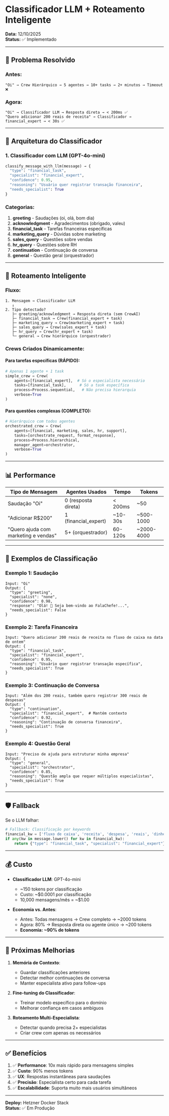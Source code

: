 # Classificador LLM + Roteamento Inteligente

**Data:** 12/10/2025  
**Status:** ✅ Implementado

---

## 🎯 Problema Resolvido

### Antes:
```
"Oi" → Crew Hierárquico → 5 agentes → 10+ tasks → 2+ minutos → Timeout ❌
```

### Agora:
```
"Oi" → Classificador LLM → Resposta direta → < 200ms ✅
"Quero adicionar 200 reais de receita" → Classificador → financial_expert → < 30s ✅
```

---

## 🧠 Arquitetura do Classificador

### 1. **Classificador com LLM (GPT-4o-mini)**

```python
classify_message_with_llm(message) → {
  "type": "financial_task",
  "specialist": "financial_expert",
  "confidence": 0.95,
  "reasoning": "Usuário quer registrar transação financeira",
  "needs_specialist": True
}
```

### Categorias:
1. **greeting** - Saudações (oi, olá, bom dia)
2. **acknowledgment** - Agradecimentos (obrigado, valeu)
3. **financial_task** - Tarefas financeiras específicas
4. **marketing_query** - Dúvidas sobre marketing
5. **sales_query** - Questões sobre vendas
6. **hr_query** - Questões sobre RH
7. **continuation** - Continuação de conversa
8. **general** - Questão geral (orquestrador)

---

## 🔀 Roteamento Inteligente

### Fluxo:

```
1. Mensagem → Classificador LLM
   ↓
2. Tipo detectado?
   ├─ greeting/acknowledgment → Resposta direta (sem CrewAI)
   ├─ financial_task → Crew(financial_expert + task)
   ├─ marketing_query → Crew(marketing_expert + task)
   ├─ sales_query → Crew(sales_expert + task)
   ├─ hr_query → Crew(hr_expert + task)
   └─ general → Crew hierárquico (orquestrador)
```

### Crews Criados Dinamicamente:

#### Para tarefas específicas (RÁPIDO):
```python
# Apenas 1 agente + 1 task
simple_crew = Crew(
    agents=[financial_expert],  # Só o especialista necessário
    tasks=[financial_task],      # Só a task específica
    process=Process.sequential,   # Não precisa hierarquia
    verbose=True
)
```

#### Para questões complexas (COMPLETO):
```python
# Hierárquico com todos agentes
orchestrated_crew = Crew(
    agents=[financial, marketing, sales, hr, support],
    tasks=[orchestrate_request, format_response],
    process=Process.hierarchical,
    manager_agent=orchestrator,
    verbose=True
)
```

---

## 📊 Performance

| Tipo de Mensagem | Agentes Usados | Tempo | Tokens |
|------------------|----------------|-------|--------|
| Saudação "Oi" | 0 (resposta direta) | < 200ms | ~50 |
| "Adicionar R$200" | 1 (financial_expert) | ~10-30s | ~500-1000 |
| "Quero ajuda com marketing e vendas" | 5+ (orquestrador) | 60-120s | ~2000-4000 |

---

## 🎨 Exemplos de Classificação

### Exemplo 1: Saudação
```
Input: "Oi"
Output: {
  "type": "greeting",
  "specialist": "none",
  "confidence": 0.98,
  "response": "Olá! 👋 Seja bem-vindo ao FalaChefe!...",
  "needs_specialist": False
}
```

### Exemplo 2: Tarefa Financeira
```
Input: "Quero adicionar 200 reais de receita no fluxo de caixa na data de ontem"
Output: {
  "type": "financial_task",
  "specialist": "financial_expert",
  "confidence": 0.95,
  "reasoning": "Usuário quer registrar transação específica",
  "needs_specialist": True
}
```

### Exemplo 3: Continuação de Conversa
```
Input: "Além dos 200 reais, também quero registrar 300 reais de despesas"
Output: {
  "type": "continuation",
  "specialist": "financial_expert",  # Mantém contexto
  "confidence": 0.92,
  "reasoning": "Continuação de conversa financeira",
  "needs_specialist": True
}
```

### Exemplo 4: Questão Geral
```
Input: "Preciso de ajuda para estruturar minha empresa"
Output: {
  "type": "general",
  "specialist": "orchestrator",
  "confidence": 0.85,
  "reasoning": "Questão ampla que requer múltiplos especialistas",
  "needs_specialist": True
}
```

---

## 🛡️ Fallback

Se o LLM falhar:
```python
# Fallback: Classificação por keywords
financial_kw = ['fluxo de caixa', 'receita', 'despesa', 'reais', 'dinheiro']
if any(kw in message.lower() for kw in financial_kw):
    return {"type": "financial_task", "specialist": "financial_expert"}
```

---

## 💰 Custo

- **Classificador LLM**: GPT-4o-mini
  - ~150 tokens por classificação
  - Custo: ~$0.0001 por classificação
  - 10,000 mensagens/mês = ~$1.00

- **Economia vs. Antes**:
  - Antes: Todas mensagens → Crew completo → ~2000 tokens
  - Agora: 80% → Resposta direta ou agente único → ~200 tokens
  - **Economia: ~90% de tokens**

---

## 📝 Próximas Melhorias

1. **Memória de Contexto**:
   - Guardar classificações anteriores
   - Detectar melhor continuações de conversa
   - Manter especialista ativo para follow-ups

2. **Fine-tuning do Classificador**:
   - Treinar modelo específico para o domínio
   - Melhorar confiança em casos ambíguos

3. **Roteamento Multi-Especialista**:
   - Detectar quando precisa 2+ especialistas
   - Criar crew com apenas os necessários

---

## ✅ Benefícios

1. ✅ **Performance**: 10x mais rápido para mensagens simples
2. ✅ **Custo**: 90% menos tokens
3. ✅ **UX**: Respostas instantâneas para saudações
4. ✅ **Precisão**: Especialista certo para cada tarefa
5. ✅ **Escalabilidade**: Suporta muito mais usuários simultâneos

---

**Deploy:** Hetzner Docker Stack  
**Status:** ✅ Em Produção



